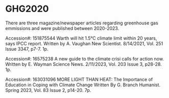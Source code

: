 # GHG2020

There are three magazine/newspaper articles regarding greenhouse gas emmissions and were published between 2020-2023. 

Accession#: 151875544
Warth will hit 1.5°C climate limit within 20 years, says IPCC report. 
Written by A. Vaughan
New Scientist. 8/14/2021, Vol. 251 Issue 3347, p7-7. 1p.

Accession#: 16575238
A new guide to the climate crisi calls for action now. 
Written by E. Wayman
Science News. 2/11/2023, Vol. 203 Issue 3, p28-28. 1p.

Accession#: 163031096
MORE LIGHT THAN HEAT: The Importance of Education in Coping with Climate Change
Written By G. Branch 
Humanist. Spring 2023, Vol. 83 Issue 2, p14-20. 7p.



